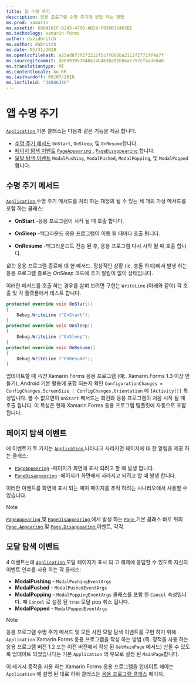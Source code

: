 ```yaml
---
title: 앱 수명 주기
description: 응용 프로그램 수명 주기에 응답 하는 방법
ms.prod: xamarin
ms.assetid: 69B416CF-B243-4790-AB29-F030B32465BE
ms.technology: xamarin-forms
author: davidbritch
ms.author: dabritch
ms.date: 05/31/2018
ms.openlocfilehash: a22ad8f3f272212f5c7f088ba2112f2771ff4a7f
ms.sourcegitcommit: d80d93957040a14b4638a91b0eac797cfaade840
ms.translationtype: MT
ms.contentlocale: ko-KR
ms.lasthandoff: 06/07/2018
ms.locfileid: "34846346"
---
```

# <a name="app-lifecycle"></a>앱 수명 주기

[ `Application` ](xref:Xamarin.Forms.Application) 기본 클래스는 다음과 같은 기능을 제공 합니다.

* [수명 주기 메서드](#Lifecycle_Methods) `OnStart`, `OnSleep`, 및 `OnResume`합니다.
* [페이지 탐색 이벤트](#page) [ `PageAppearing` ](xref:Xamarin.Forms.Application.PageAppearing), [ `PageDisappearing` ](xref:Xamarin.Forms.Application.PageDisappearing)합니다.
* [모달 탐색 이벤트](#modal) `ModalPushing`, `ModalPushed`, `ModalPopping`, 및 `ModalPopped`합니다.

<a name="Lifecycle_Methods" />

## <a name="lifecycle-methods"></a>수명 주기 메서드

[ `Application` ](xref:Xamarin.Forms.Application) 수명 주기 메서드를 처리 하는 재정의 될 수 있는 세 개의 가상 메서드를 포함 하는 클래스:

* **OnStart** -응용 프로그램이 시작 될 때 호출 합니다.

* **OnSleep** -백그라운드 응용 프로그램이 이동 될 때마다 호출 됩니다.

* **OnResume** -백그라운드도 전송 된 후, 응용 프로그램 다시 시작 될 때 호출 합니다.

*없는* 응용 프로그램 종료에 대 한 메서드.
정상적인 상황 (ie. 충돌 하지)에서 발생 하는 응용 프로그램 종료는 *OnSleep* 코드에 추가 알림이 없이 상태입니다.

이러한 메서드를 호출 하는 경우를 살펴 보려면 구현는 `WriteLine` (아래와 같이) 각 호출 및 각 플랫폼에서 테스트 합니다.

```csharp
protected override void OnStart()
{
    Debug.WriteLine ("OnStart");
}
protected override void OnSleep()
{
    Debug.WriteLine ("OnSleep");
}
protected override void OnResume()
{
    Debug.WriteLine ("OnResume");
}
```

업데이트할 때 *이전* Xamarin.Forms 응용 프로그램 (예:. Xamarin.Forms 1.3 이상 만들기), Android 기본 활동에 포함 되는지 확인 `ConfigurationChanges = ConfigChanges.ScreenSize | ConfigChanges.Orientation` 에 `[Activity()]` 특성입니다. 볼 수 없으면이 `OnStart` 메서드는 회전와 응용 프로그램이 처음 시작 될 때 호출 됩니다. 이 특성은 현재 Xamarin.Forms 응용 프로그램 템플릿에 자동으로 포함 됩니다.

<a name="page" />

## <a name="page-navigation-events"></a>페이지 탐색 이벤트

에 이벤트가 두 가지는 [ `Application` ](xref:Xamarin.Forms.Application) 나타나고 사라지면 페이지에 대 한 알림을 제공 하는 클래스:

- [`PageAppearing`](xref:Xamarin.Forms.Application.PageAppearing) -페이지가 화면에 표시 되려고 할 때 발생 합니다.
- [`PageDisappearing`](xref:Xamarin.Forms.Application.PageDisappearing) -페이지가 화면에서 사라지고 되려고 할 때 발생 합니다.

이러한 이벤트를 화면에 표시 되는 때이 페이지를 추적 하려는 시나리오에서 사용할 수 있습니다.

> [!NOTE]
> [ `PageAppearing` ](xref:Xamarin.Forms.Application.PageAppearing) 및 [ `PageDisappearing` ](xref:Xamarin.Forms.Application.PageDisappearing) 에서 발생 하는 [ `Page` ](xref:Xamarin.Forms.Page) 기본 클래스 바로 뒤의 [ `Page.Appearing` ](xref:Xamarin.Forms.Page.Appearing) 및 [ `Page.Disappearing` ](xref:Xamarin.Forms.Page.Disappearing) 이벤트, 각각.

<a name="modal" />

## <a name="modal-navigation-events"></a>모달 탐색 이벤트

4 이벤트는에 [ `Application` ](xref:Xamarin.Forms.Application) 모달 페이지가 표시 되 고 해제에 응답할 수 있도록 자신의 이벤트 인수를 사용 하는 각 클래스:

* **ModalPushing** - `ModalPushingEventArgs`
* **ModalPushed** - `ModalPushedEventArgs`
* **ModalPopping** - `ModalPoppingEventArgs` 클래스를 포함 한 `Cancel` 속성입니다. 때 `Cancel` 로 설정 된 `true` 모달 pop 취소 됩니다.
* **ModalPopped** - `ModalPoppedEventArgs`

> [!NOTE]
> 응용 프로그램 수명 주기 메서드 및 모든 사전 모달 탐색 이벤트를 구현 하기 위해`Application` Xamarin.Forms 응용 프로그램을 작성 하는 방법 (즉. 정적을 사용 하는 응용 프로그램 버전 1.2 또는 이전 버전에서 작성 된 `GetMainPage` 메서드) 만들 수 있도록 업데이트 되었습니다는 기본 `Application` 의 부모로 설정 된 `MainPage`합니다.
>
> 이 레거시 동작을 사용 하는 Xamarin.Forms 응용 프로그램을 업데이트 해야는 `Application` 에 설명 된 대로 하위 클래스는 [응용 프로그램 클래스](~/xamarin-forms/app-fundamentals/application-class.md) 페이지.

